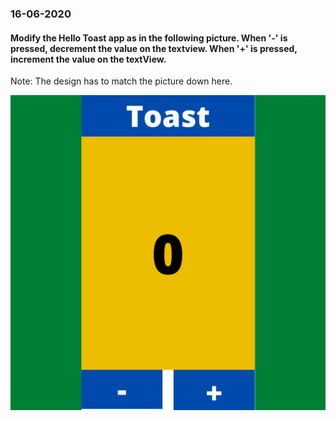 ### 16-06-2020

#### Modify the Hello Toast app as in the following picture. When '-' is pressed, decrement the value on the textview. When '+' is pressed, increment the value on the textView.
Note: The design has to match the picture down here.

![Picture](https://raw.githubusercontent.com/AP-Skill-Development-Corporation/Android-1537/master/images/Blue%20Ocean%20Photo%20Summer%20Instagram%20Post.png)
